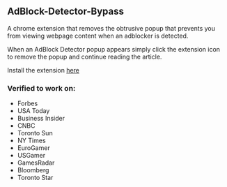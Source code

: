 ## AdBlock-Detector-Bypass

A chrome extension that removes the obtrusive popup that prevents you from viewing webpage content when an adblocker is detected.

When an AdBlock Detector popup appears simply click the extension icon to remove the popup and continue reading the article.

Install the extension <a href="https://chrome.google.com/webstore/detail/adblock-detector-bypass/acjlefdefjkldgcimnfkehgbnpjekedo" target="_blank">here</a>

### Verified to work on:
- Forbes
- USA Today
- Business Insider
- CNBC
- Toronto Sun
- NY Times
- EuroGamer
- USGamer
- GamesRadar
- Bloomberg
- Toronto Star